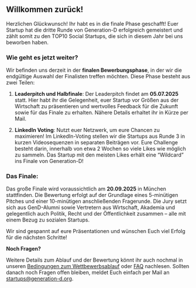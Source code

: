## Willkommen zurück!

Herzlichen Glückwunsch! Ihr habt es in die finale Phase geschafft! Euer Startup hat die dritte Runde von Generation-D erfolgreich gemeistert und zählt somit zu den TOP10 Social Startups, die sich in diesem Jahr bei uns beworben haben.

### Wie geht es jetzt weiter?

Wir befinden uns derzeit in der **finalen Bewerbungsphase**, in der wir die endgültige Auswahl der Finalisten treffen möchten. Diese Phase besteht aus zwei Teilen:

1. **Leaderpitch und Halbfinale**: Der Leaderpitch findet am **05.07.2025** statt. Hier habt ihr die Gelegenheit, euer Startup vor Größen aus der Wirtschaft zu präsentieren und wertvolles Feedback für die Zukunft sowie für das Finale zu erhalten. Nähere Details erhaltet ihr in Kürze per Mail.

2. **LinkedIn Voting**: Nutzt euer Netzwerk, um eure Chancen zu maximieren! Im LinkedIn-Voting stellen wir die Startups aus Runde 3 in kurzen Videosequenzen in separaten Beiträgen vor. Eure Challenge besteht darin, innerhalb von etwa 2 Wochen so viele Likes wie möglich zu sammeln. Das Startup mit den meisten Likes erhält eine “Wildcard” ins Finale von Generation-D!

### Das Finale:

Das große Finale wird voraussichtlich am **20.09.2025** in München stattfinden. Die Bewertung erfolgt auf der Grundlage eines 5-minütigen Pitches und einer 10-minütigen anschließenden Fragerunde. Die Jury setzt sich aus GenD-Alumni sowie Vertretern aus Wirtschaft, Akademia und gelegentlich auch Politik, Recht und der Öffentlichkeit zusammen – alle mit einem Bezug zu sozialen Startups.

Wir sind gespannt auf eure Präsentationen und wünschen Euch viel Erfolg für die nächsten Schritte!

**Noch Fragen?**

Weitere Details zum Ablauf und der Bewertung könnt ihr auch nochmal in unseren [Bedingungen zum Wettbewerbsablauf](files/Ablauf_des_Bewerbungsprozesses_2024.pdf) oder [FAQ](https://generation-d.org/faq/) nachlesen. Sollten danach noch Fragen offen bleiben, meldet Euch einfach per Mail an [startups@generation-d.org](mailto:startups@generation-d.org).
